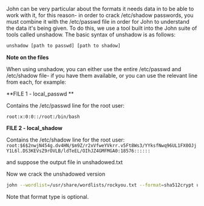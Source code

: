
John can be very particular about the formats it needs data in to be able to work with it, for this reason- in order to crack /etc/shadow passwords, you must combine it with the /etc/passwd file in order for John to understand the data it's being given. To do this, we use a tool built into the John suite of tools called unshadow. The basic syntax of unshadow is as follows:

```bash
unshadow [path to passwd] [path to shadow]
```

**Note on the files**

When using unshadow, you can either use the entire /etc/passwd and /etc/shadow file- if you have them available, or you can use the relevant line from each, for example:

**FILE 1 - local_passwd **

Contains the /etc/passwd line for the root user:

`root:x:0:0::/root:/bin/bash`

**FILE 2 - local_shadow**

Contains the /etc/shadow line for the root user:  
`root:$6$2nwjN454g.dv4HN/$m9Z/r2xVfweYVkrr.v5Ft8Ws3/YYksfNwq96UL1FX0OJjY1L6l.DS3KEVsZ9rOVLB/ldTeEL/OIhJZ4GMFMGA0:18576::::::`

and suppose the output file in unshadowed.txt

Now we crack the unshadowed version

```bash
john --wordlist=/usr/share/wordlists/rockyou.txt --format=sha512crypt unshadowed.txt
```

Note that format type is optional.